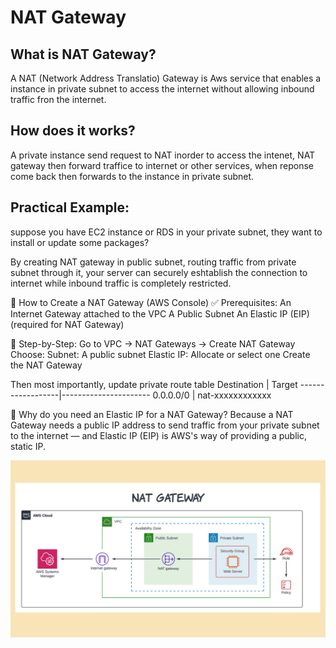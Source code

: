 # NAT Gateway

## What is NAT Gateway?
A NAT (Network Address Translatio) Gateway is Aws service that enables a instance in private subnet to access the internet without allowing inbound traffic fron the internet.

## How does it works?
A private instance send request to NAT inorder to access the intenet, NAT gateway then forward traffice to internet or other services, when reponse come back then forwards to the instance in private subnet.

## Practical Example:
suppose you have EC2 instance or RDS in your private subnet, they want to install or update some packages?

By creating NAT gateway in public subnet, routing traffic from private subnet through it, your server can securely eshtablish the connection to internet while inbound traffic is completely restricted.

🔧 How to Create a NAT Gateway (AWS Console)
✅ Prerequisites:
    An Internet Gateway attached to the VPC
    A Public Subnet
    An Elastic IP (EIP) (required for NAT Gateway)

🧭 Step-by-Step:
    Go to VPC → NAT Gateways → Create NAT Gateway
 Choose:
    Subnet: A public subnet
    Elastic IP: Allocate or select one
    Create the NAT Gateway

Then most importantly, update private route table 
        Destination      | Target
    ------------------|----------------------
        0.0.0.0/0         | nat-xxxxxxxxxxxx

🔎 Why do you need an Elastic IP for a NAT Gateway?
Because a NAT Gateway needs a public IP address to send traffic from your private subnet to the internet — and Elastic IP (EIP) is AWS's way of providing a public, static IP.

![NAT-Diagram](images/Nat-Gateway.png)